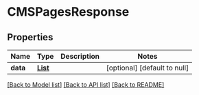 # CMSPagesResponse
## Properties

| Name | Type | Description | Notes |
|------------ | ------------- | ------------- | -------------|
| **data** | [**List**](CMSPage.md) |  | [optional] [default to null] |

[[Back to Model list]](../README.md#documentation-for-models) [[Back to API list]](../README.md#documentation-for-api-endpoints) [[Back to README]](../README.md)

